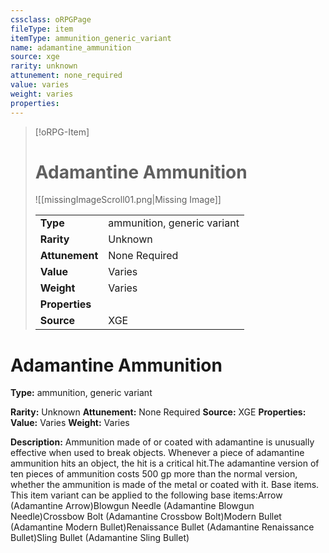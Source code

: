 ```yaml
---
cssclass: oRPGPage
fileType: item
itemType: ammunition_generic_variant
name: adamantine_ammunition
source: xge
rarity: unknown
attunement: none_required
value: varies
weight: varies
properties:
---
```

> [!oRPG-Item]
> # Adamantine Ammunition
> ![[missingImageScroll01.png|Missing Image]]
>
> |  |   |
> |:--|---|
> |**Type** | ammunition, generic variant |
> |**Rarity** | Unknown |
> | **Attunement** | None Required |
> | **Value** | Varies |
>  | **Weight**| Varies |
>  |**Properties** |  |
> | **Source** | XGE |

#  Adamantine Ammunition
**Type:** ammunition, generic variant

**Rarity:** Unknown
**Attunement:** None Required
**Source:** XGE
**Properties:**
**Value:** Varies
**Weight:** Varies

**Description:** Ammunition made of or coated with adamantine is unusually effective when used to break objects. Whenever a piece of adamantine ammunition hits an object, the hit is a critical hit.The adamantine version of ten pieces of ammunition costs 500 gp more than the normal version, whether the ammunition is made of the metal or coated with it. Base items. This item variant can be applied to the following base items:Arrow (Adamantine Arrow)Blowgun Needle (Adamantine Blowgun Needle)Crossbow Bolt (Adamantine Crossbow Bolt)Modern Bullet (Adamantine Modern Bullet)Renaissance Bullet (Adamantine Renaissance Bullet)Sling Bullet (Adamantine Sling Bullet)


